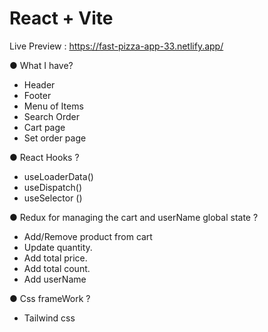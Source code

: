 # React + Vite

Live Preview : https://fast-pizza-app-33.netlify.app/

● What I have?

-   Header
-   Footer
-   Menu of Items
-   Search Order
-   Cart page
-   Set order page

● React Hooks ?

-   useLoaderData()
-   useDispatch()
-   useSelector ()

● Redux for managing the cart and userName global state ?

-   Add/Remove product from cart
-   Update quantity.
-   Add total price.
-   Add total count.
-   Add userName

● Css frameWork ?

-   Tailwind css
